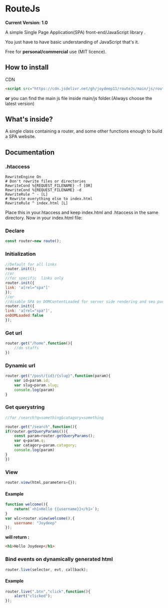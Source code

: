 
# RouteJs
**Current Version: 1.0**

A simple Single Page Application(SPA) front-end/JavaScript  library .

You just have to have basic understanding of JavaScript that's it.

Free for **personal/commercial** use (MIT licence).
## How to install
CDN
```html
<script src="https://cdn.jsdelivr.net/gh/joydeep11/routeJs/main/js/route-1.0.js"></script>
```
**or** you can find the main js file inside main/js folder.(Always choose the latest version)
## What's inside?
A single class containing a router, and some other functions enough to build a SPA website. 
## Documentation
### .htaccess
```.htaccess
RewriteEngine On
# Don't rewrite files or directories
RewriteCond %{REQUEST_FILENAME} -f [OR]
RewriteCond %{REQUEST_FILENAME} -d
RewriteRule ^ - [L]
# Rewrite everything else to index.html 
RewriteRule ^ index.html [L]
```
Place this in your.htaccess and keep index.html and .htaccess in the same directory.
Now in your index.html file:
### Declare

```javascript
const router=new route();
```
### Initialization
```javascript
//Default for all links 
router.init();
//or
//for specific  links only
router.init({
link: 'a[rel="spa"]'
});
//or
//disable SPA on DOMContentLoaded for server side rendering and seo purposes
router.init({
link: 'a[rel="spa"]',
onDOMLoaded:false
});
```
### Get url
```javascript
router.get("/home",function(){
	//do staffs
})
```
### Dynamic url
```javascript
router.get("/post/{id}/{slug}",function(param){
	var id=param.id;
	var slug=param.slug;
	console.log(param)
}
```
### Get querystring
```javascript
//for /search?q=something&catagory=something

router.get("/search",function(){
if(router.getQueryParams()){
	const param=router.getQueryParams();
	var q=param.q;
	var catagory=param.catagory;
	console.log(param)
}
})
```
### View 
```javascript
router.view(html,parameters={});
```
#### Example
```javascript
function welcome(){
	return(`<h1>Hello {{username}}</h1>`);
}
var wlc=router.view(welcome(),{
	username: "Joydeep"
});
```
**will return :**
```html
<h1>Hello Joydeep</h1>
```
### Bind events on dynamically generated html

```javascript
router.live(selector, evt, callback);
```
#### Example
```javascript
router.live(".btn","click",function(){
	alert("clicked");
});
```






